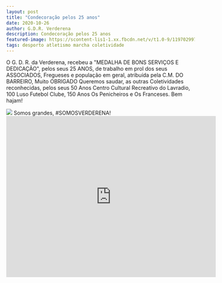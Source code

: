 ```yaml
---
layout: post
title: "Condecoração pelos 25 anos"
date: 2020-10-26
author: G.D.R. Verderena
description: Condecoração pelos 25 anos
featured-image: https://scontent-lis1-1.xx.fbcdn.net/v/t1.0-9/119702997_3672889729410330_6300470980516759076_n.jpg?_nc_cat=100&ccb=2&_nc_sid=8bfeb9&_nc_ohc=6oRzoFYaEL4AX_o_4sZ&_nc_ht=scontent-lis1-1.xx&oh=b3013abfdddacf94063058e27773799b&oe=5FBB2230
tags: desporto atletismo marcha coletividade
---
```


O G. D. R. da Verderena, recebeu a "MEDALHA DE BONS SERVIÇOS E DEDICAÇÃO",  pelos seus 25 ANOS, de trabalho em prol dos seus ASSOCIADOS, Fregueses e população em geral, atribuída pela C.M. DO BARREIRO, Muito OBRIGADO
Queremos saudar, as outras Coletividades reconhecidas, pelos seus 50 Anos Centro Cultural Recreativo do Lavradio, 100 Luso Futebol Clube, 150 Anos Os Penicheiros e Os Franceses. Bem hajam!

<img src="https://scontent-lis1-1.xx.fbcdn.net/v/t1.0-9/119702997_3672889729410330_6300470980516759076_n.jpg?_nc_cat=100&ccb=2&_nc_sid=8bfeb9&_nc_ohc=6oRzoFYaEL4AX_o_4sZ&_nc_ht=scontent-lis1-1.xx&oh=b3013abfdddacf94063058e27773799b&oe=5FBB2230">
Somos grandes, #SOMOSVERDERENA!

<iframe src="https://youtu.be/AZJLs5OYK04" width="560" height="430" style="border:none;overflow:hidden" scrolling="no" frameborder="0" allowTransparency="true" allow="encrypted-media" allowFullScreen="true"></iframe>
